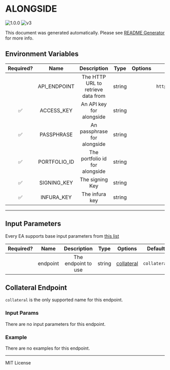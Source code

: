 # ALONGSIDE

![1.0.0](https://img.shields.io/github/package-json/v/smartcontractkit/external-adapters-js?filename=packages/sources/alongside/package.json) ![v3](https://img.shields.io/badge/framework%20version-v3-blueviolet)

This document was generated automatically. Please see [README Generator](../../scripts#readme-generator) for more info.

## Environment Variables

| Required? |     Name     |            Description             |  Type  | Options |               Default               |
| :-------: | :----------: | :--------------------------------: | :----: | :-----: | :---------------------------------: |
|           | API_ENDPOINT | The HTTP URL to retrieve data from | string |         | `https://api.prime.coinbase.com/v1` |
|    ✅     |  ACCESS_KEY  |      An API key for alongside      | string |         |                                     |
|    ✅     |  PASSPHRASE  |    An passphrase for alongside     | string |         |                                     |
|    ✅     | PORTFOLIO_ID |   The portfolio id for alongside   | string |         |                                     |
|    ✅     | SIGNING_KEY  |          The signing Key           | string |         |                                     |
|    ✅     |  INFURA_KEY  |           The infura key           | string |         |                                     |

---

## Input Parameters

Every EA supports base input parameters from [this list](https://github.com/smartcontractkit/ea-framework-js/blob/main/src/config/index.ts)

| Required? |   Name   |     Description     |  Type  |              Options               |   Default    |
| :-------: | :------: | :-----------------: | :----: | :--------------------------------: | :----------: |
|           | endpoint | The endpoint to use | string | [collateral](#collateral-endpoint) | `collateral` |

## Collateral Endpoint

`collateral` is the only supported name for this endpoint.

### Input Params

There are no input parameters for this endpoint.

### Example

There are no examples for this endpoint.

---

MIT License
